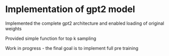 # Implementation of gpt2 model

Implemented the complete gpt2 architecture and enabled loading of original weights

Provided simple function for top k sampling

Work in progress - the final goal is to implement full pre training 
